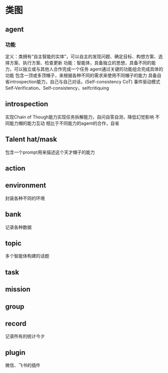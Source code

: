 # 类图
## agent
### 功能
定义：类拥有“自主智能的实体”，可以自主的发现问题、确定目标、构想方案、选择方案、执行方案、检查更新
功能：智能体，具备独立的思想，具备不同的能力，可以独立或与其他人合作完成一个任务
agent通过关键的功能组合完成具体的功能
包含一顶或多顶帽子，来根据各种不同的需求来使用不同帽子的能力
具备自省introspection能力，自己与自己对话，(Self-consistency CoT)
事件驱动模式
Self-Verification、Self-consistency，selfcritiquing

## introspection
实现Chain of Though能力实现任务拆解能力，自问自答自测，降低幻觉影响
不同能力帽的能力互动
相比于不同能力的agent的合作，自省



## Talent hat/mask
包含一个prompt用来描述这个天才帽子的能力

## action

## environment
封装各种不同的环境

## bank
记录各种数据

## topic
多个智能体构建的话题

## task
## mission

## group

## record
记录所有的统计今夕

## plugin
微信、飞书的插件

## 